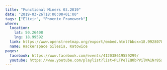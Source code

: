 ```yaml
---
title: "Functional Miners 03.2019"
date: "2019-03-26T18:00:00+01:00"
tags: ["Elixir", "Phoenix Framework"]
where:
  location:
    lat: 50.26408
    lng: 18.99592
  link: https://www.openstreetmap.org/export/embed.html?bbox=18.992807865142826%2C50.263001078887285%2C18.998993039131168%2C50.265159763081904&layer=mapnik&marker=50.264079575913314%2C18.995900452136993
  name: Hackerspace Silesia, Katowice
pages:
  facebook: https://www.facebook.com/events/412038619559299/
  youtube: https://www.youtube.com/playlist?list=PLTPelEQ0bPVilWA1Nr8SsaefDw4klbCfZ
---
```


<section>
  <schedule>
    <person-profile
      avatar="artur_debski.jpg"
      name="Artur Debski"
      title="Introduction to Phoenix Framework"
      abstract="A regular introduction to Phoenix Framework - from zero to deployed application on production, with some tips and tricks from the practicioner."
      bio="Co-organizer of <em>Functional Miners</em>, <br/> <strong>Elixir</strong> and <strong>Ruby</strong> developer."
      social='{ "twitter": "https://twitter.com/mentero", "github": "https://github.com/mentero", "linkedin": "https://www.linkedin.com/in/adebski", "facebook": "https://web.facebook.com/xmentero" }'>
    </person-profile>
    <person-profile
      avatar="michal_muskala.jpg"
      name="Michal Muskala"
      bio="<strong>Elixir</strong> Core Team Member"
      title="Let there be light: from nothing to a running application"
      abstract="In this talk we're going to explore the boot process of the Erlang virtual machine. We'll trace the code path from the beginning of the C main function until the Application.start/2 callback is executed. We'll see how the C code interacts with the Erlang code, how the Erlang code is loaded, what is the first Erlang code to run, and finally how applications are started."
      social='{ "twitter": "https://twitter.com/michalmuskala", "github": "https://github.com/michalmuskala" }'>
    </person-profile>
  </schedule>
</section>

